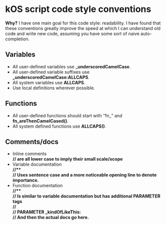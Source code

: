 # kOS script code style conventions

**Why?**
I have one main goal for this code style: readability. I have found that these conventions greatly improve the speed at which I can understand old code and write new code, assuming you have some sort of naive auto-completion.

## Variables
- All user-defined variables use **_underscoredCamelCase**.
- All user-defined variable suffixes use **_underscoredCamelCase:ALLCAPS**.
- All system variables use **ALLCAPS**.
- Use local definitions wherever possible.

## Functions
- All user-defined functions should start with "fn_" and **fn_areThenCamelCased()**.
- All system defined functions use **ALLCAPS()**.

## Comments/docs
- Inline comments  
**// are all lower case to imply their small scale/scope**
- Variable documentation  
**//\*\*  
// Uses sentence case and a more noticeable opening line to denote importance.**
- Function documentation  
**//\*\*  
// Is similar to variable documentation but has additional PARAMETER tags  
//  
// PARAMETER _kindOfLikeThis:  
// And then the actual docs go here.**
